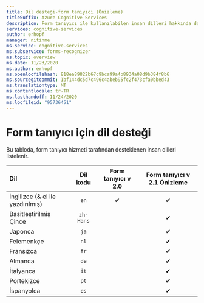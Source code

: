 ```yaml
---
title: Dil desteği-form tanıyıcı (Önizleme)
titleSuffix: Azure Cognitive Services
description: Form tanıyıcı ile kullanılabilen insan dilleri hakkında daha fazla bilgi edinin.
services: cognitive-services
author: erhopf
manager: nitinme
ms.service: cognitive-services
ms.subservice: forms-recognizer
ms.topic: overview
ms.date: 11/23/2020
ms.author: erhopf
ms.openlocfilehash: 818ea89822b67c9bca99a4b8934a08d9b384f8b6
ms.sourcegitcommit: 1bf144dc5d7c496c4abeb95fc2f473cfa0bbed43
ms.translationtype: MT
ms.contentlocale: tr-TR
ms.lasthandoff: 11/24/2020
ms.locfileid: "95736451"
---
```

# <a name="language-support-for-form-recognizer"></a>Form tanıyıcı için dil desteği

Bu tabloda, form tanıyıcı hizmeti tarafından desteklenen insan dilleri listelenir.


|Dil| Dil kodu | Form tanıyıcı v 2.0 | Form tanıyıcı v 2.1 Önizleme|
|:-----|:----:|:-----:|:---:|
|İngilizce (& el ile yazdırılmış) | `en` | ✔ | ✔|
|Basitleştirilmiş Çince | `zh-Hans`| | ✔ |
|Japonca | `ja` |  | ✔|
|Felemenkçe | `nl` | | ✔ |
|Fransızca | `fr` | | ✔ |
|Almanca | `de` | | ✔ |
|İtalyanca | `it` | | ✔ |
|Portekizce | `pt` | | ✔ |
|İspanyolca | `es` | | ✔ |
